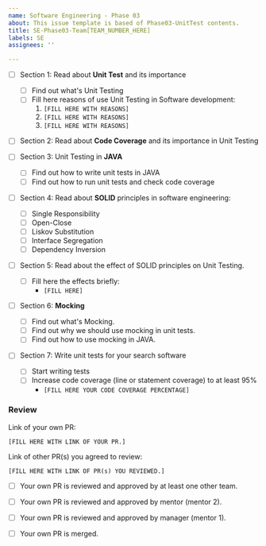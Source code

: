 ```yaml
---
name: Software Engineering - Phase 03
about: This issue template is based of Phase03-UnitTest contents.
title: SE-Phase03-Team[TEAM_NUMBER_HERE]
labels: SE
assignees: ''

---
```


- [ ] Section 1: Read about **Unit Test** and its importance
    - [ ] Find out what's Unit Testing
    - [ ] Fill here reasons of use Unit Testing in Software development:
        1. `[FILL HERE WITH REASONS]`
        1. `[FILL HERE WITH REASONS]`
        1. `[FILL HERE WITH REASONS]`
- [ ] Section 2: Read about **Code Coverage** and its importance in Unit Testing

- [ ] Section 3: Unit Testing in **JAVA**
    - [ ] Find out how to write unit tests in JAVA
    - [ ] Find out how to run unit tests and check code coverage
 
- [ ] Section 4: Read about **SOLID** principles in software engineering:
  - [ ] Single Responsibility
  - [ ] Open-Close
  - [ ] Liskov Substitution
  - [ ] Interface Segregation
  - [ ] Dependency Inversion

- [ ] Section 5: Read about the effect of SOLID principles on Unit Testing.
    - [ ] Fill here the effects briefly:
        - `[FILL HERE]`

- [ ] Section 6: **Mocking**
  - [ ] Find out what's Mocking.
  - [ ] Find out why we should use mocking in unit tests.
  - [ ] Find out how to use mocking in JAVA.

- [ ] Section 7: Write unit tests for your search software
    - [ ] Start writing tests
    - [ ] Increase code coverage (line or statement coverage) to at least 95%
        - `[FILL HERE YOUR CODE COVERAGE PERCENTAGE]`

### Review

Link of your own PR:

`[FILL HERE WITH LINK OF YOUR PR.]`

Link of other PR(s) you agreed to review:

`[FILL HERE WITH LINK OF PR(s) YOU REVIEWED.]`


- [ ] Your own PR is reviewed and approved by at least one other team.

- [ ] Your own PR is reviewed and approved by mentor (mentor 2).

- [ ] Your own PR is reviewed and approved by manager (mentor 1).

- [ ] Your own PR is merged.
